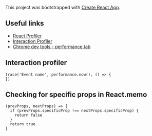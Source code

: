 This project was bootstrapped with [Create React App](https://github.com/facebook/create-react-app).

## Useful links

- [React Profiler](https://reactjs.org/blog/2018/09/10/introducing-the-react-profiler.html)
- [Interaction Profiler](https://gist.github.com/bvaughn/8de925562903afd2e7a12554adcdda16)
- [Chrome dev tools - performance tab](https://calibreapp.com/blog/react-performance-profiling-optimization/)

## Interaction profiler

```
trace('Event name', performance.now(), () => {
})
```

## Checking for specific props in React.memo

```
(prevProps, nextProps) => {
  if (prevProps.specificProp !== nextProps.specificProp) {
    return false
  }
  return true
}
```

